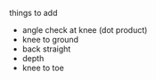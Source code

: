 things to add
- angle check at knee (dot product)
- knee to ground
- back straight
- depth
- knee to toe